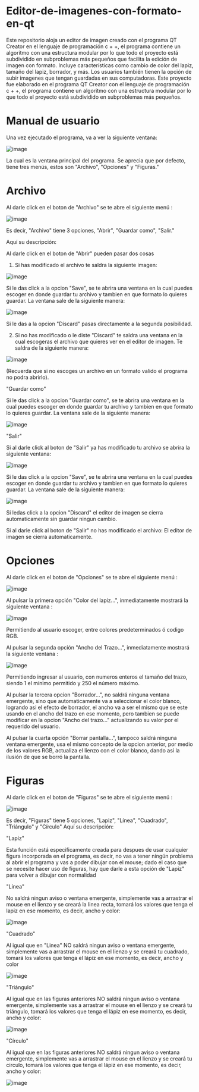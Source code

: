 # Editor-de-imagenes-con-formato-en-qt

Este repositorio aloja un editor de imagen creado con el programa QT Creator en el lenguaje de programación c + +, el programa contiene un algoritmo con una estructura modular por lo que todo el proyecto está subdividido en subproblemas más pequeños que facilita la edición de imagen con formato. Incluye características como cambio de color del lapiz, tamaño del lapiz, borrador, y más. Los usuarios también tienen la opción de subir imagenes que tengan guardadas en sus computadoras. Este proyecto fue elaborado en el programa QT Creator con el lenguaje de programación c + +, el programa contiene un algoritmo con una estructura modular por lo que todo el proyecto está subdividido en subproblemas más pequeños.

# Manual de usuario

Una vez ejecutado el programa, va a ver la siguiente ventana:


 ![image](https://github.com/JuanEmilioMu/Editor-de-imagenes-con-formato-en-qt/assets/159585178/e14610ae-c7f3-4e35-a1ce-16c5cec718b2)


La cual es la ventana principal del programa. Se aprecia que por defecto, tiene tres menús, estos son "Archivo", "Opciones" y "Figuras."

# Archivo

Al darle click en el boton de "Archivo" se te abre el siguiente menú :


![image](https://github.com/JuanEmilioMu/Editor-de-imagenes-con-formato-en-qt/assets/159585399/8f0b0417-31f5-44e4-960c-ea28c9dc28e8)




Es decir, "Archivo" tiene 3 opciones, "Abrir", "Guardar como", "Salir."

Aquí su descripción:

Al darle click en el boton de "Abrir" pueden pasar dos cosas

1. Si has modificado el archivo te saldra la siguiente imagen:

   
![image](https://github.com/JuanEmilioMu/Editor-de-imagenes-con-formato-en-qt/assets/159585399/40e9525f-ca64-427a-902f-87e406711aee)


Si le das click a la opcion "Save", se te abrira una ventana en la cual puedes escoger en donde guardar tu archivo y tambien en que formato lo quieres guardar. La ventana sale de la siguiente manera:


![image](https://github.com/JuanEmilioMu/Editor-de-imagenes-con-formato-en-qt/assets/159585399/de402a85-d250-487e-b508-388ccf4b4cff)


Si le das a la opcion "Discard" pasas directamente a la segunda posibilidad.

2. Si no has modificado o le diste "Discard" te saldra una ventana en la cual escogeras el archivo que quieres ver en el editor de imagen. Te saldra de la siguiente manera:


![image](https://github.com/JuanEmilioMu/Editor-de-imagenes-con-formato-en-qt/assets/159585399/c7858c34-80eb-4cc9-8679-072eabf68b0d)


(Recuerda que si no escoges un archivo en un formato valido el programa no podra abrirlo).

"Guardar como"

Si le das click a la opcion "Guardar como", se te abrira una ventana en la cual puedes escoger en donde guardar tu archivo y tambien en que formato lo quieres guardar. La ventana sale de la siguiente manera:


![image](https://github.com/JuanEmilioMu/Editor-de-imagenes-con-formato-en-qt/assets/159585399/de402a85-d250-487e-b508-388ccf4b4cff)


"Salir"

Si al darle click al boton de "Salir" ya has modificado tu archivo se abrira la siguiente ventana:


![image](https://github.com/JuanEmilioMu/Editor-de-imagenes-con-formato-en-qt/assets/159585399/4ea53fb8-8e19-45b7-9115-389ef8b7be2e)


Si le das click a la opcion "Save", se te abrira una ventana en la cual puedes escoger en donde guardar tu archivo y tambien en que formato lo quieres guardar. La ventana sale de la siguiente manera:


![image](https://github.com/JuanEmilioMu/Editor-de-imagenes-con-formato-en-qt/assets/159585399/de402a85-d250-487e-b508-388ccf4b4cff)


Si ledas click a la opcion "Discard" el editor de imagen se cierra automaticamente sin guardar ningun cambio.

Si al darle click al boton de "Salir" no has modificado el archivo: El editor de imagen se cierra automaticamente.



# Opciones

Al darle click en el boton de "Opciones" se te abre el siguiente menú :


![image](https://github.com/JuanEmilioMu/Editor-de-imagenes-con-formato-en-qt/assets/159585178/8de83231-d6a3-4121-95f4-37f9b498490b)


Al pulsar la primera opción "Color del lapiz...", inmediatamente mostrará la siguiente ventana : 


![image](https://github.com/JuanEmilioMu/Editor-de-imagenes-con-formato-en-qt/assets/159585178/ab90a2c4-9d66-435c-9962-2b3d593a40d5)


Permitiendo al usuario escoger, entre colores predeterminados ó codigo RGB.

Al pulsar la segunda opción "Ancho del Trazo...", inmediatamente mostrará la siguiente ventana : 


![image](https://github.com/JuanEmilioMu/Editor-de-imagenes-con-formato-en-qt/assets/159585178/41cb5513-d176-4769-9466-eeee953e67a4)


Permitiendo ingresar al usuario, con numeros enteros el tamaño del trazo, siendo 1 el mínimo permitido y 250 el número máximo.

Al pulsar la tercera opcion "Borrador...", no saldrá ninguna ventana emergente, sino que automaticamente va a seleccionar el color blanco, logrando asi el efecto de borrador, el ancho va a ser el mismo que se este usando en el ancho del trazo en ese momento, pero tambien se puede modificar en la opcion "Ancho del trazo..." actualizando su valor por el requerido del usuario.

Al pulsar la cuarta opción "Borrar pantalla...", tampoco saldrá ninguna ventana emergente, usa el mismo concepto de la opcion anterior, por medio de los valores RGB, actualiza el lienzo con el color blanco, dando asi la ilusión de que se borró la pantalla.



# Figuras

Al darle click en el boton de "Figuras" se te abre el siguiente menú :


![image](https://github.com/JuanEmilioMu/Editor-de-imagenes-con-formato-en-qt/assets/159585178/50447326-d39f-4640-ae39-d1f954d95a64)


Es decir, "Figuras" tiene 5 opciones, "Lapiz", "Línea", "Cuadrado", "Triángulo" y "Círculo" Aquí su descripción:

"Lapiz"

Esta función está especificamente creada para despues de usar cualquier figura incorporada en el programa, es decir, no vas a tener ningún problema al abrir el programa y vas a poder dibujar con el mouse; dado el caso que se necesite hacer uso de figuras, hay que darle a esta opción de "Lapiz" para volver a dibujar con normalidad 


"Línea"

No saldrá ningun aviso o ventana emergente, simplemente vas a arrastrar el mouse en el lienzo y se creará la linea recta, tomará los valores que tenga el lapiz en ese momento, es decir, ancho y color:


![image](https://github.com/JuanEmilioMu/Editor-de-imagenes-con-formato-en-qt/assets/159585178/5c312529-33f1-4706-99e7-030122a7ead4)


"Cuadrado"

Al igual que en "Linea" NO saldrá ningun aviso o ventana emergente, simplemente vas a arrastrar el mouse en el lienzo y se creará tu cuadrado, tomará los valores que tenga el lápiz en ese momento, es decir, ancho y color

![image](https://github.com/JuanEmilioMu/Editor-de-imagenes-con-formato-en-qt/assets/159585178/f6c0f530-af66-4750-9a97-54dcd668e260)


"Triángulo"

Al igual que en las figuras anteriores NO saldrá ningun aviso o ventana emergente, simplemente vas a arrastrar el mouse en el lienzo y se creará tu triángulo, tomará los valores que tenga el lápiz en ese momento, es decir, ancho y color:

![image](https://github.com/JuanEmilioMu/Editor-de-imagenes-con-formato-en-qt/assets/159585178/53308cb0-f49f-402f-82c2-d39a9d2261d4)


"Círculo"


Al igual que en las figuras anteriores NO saldrá ningun aviso o ventana emergente, simplemente vas a arrastrar el mouse en el lienzo y se creará tu circulo, tomará los valores que tenga el lápiz en ese momento, es decir, ancho y color:


![image](https://github.com/JuanEmilioMu/Editor-de-imagenes-con-formato-en-qt/assets/159585178/32faa38b-fd3f-415d-a415-ee62b0cee3ac)
